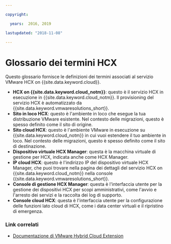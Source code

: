 ```yaml
---

copyright:

  years:  2016, 2019

lastupdated: "2018-11-08"

---
```


# Glossario dei termini HCX

Questo glossario fornisce le definizioni dei termini associati al servizio VMware HCX on {{site.data.keyword.cloud}}.

* **HCX on {{site.data.keyword.cloud_notm}}**: questo è il servizio HCX in esecuzione in {{site.data.keyword.cloud_notm}}. Il provisioning del servizio HCX è automatizzato da {{site.data.keyword.vmwaresolutions_short}}.
* **Sito in loco HCX**: questo è l'ambiente in loco che esegue la tua distribuzione VMware esistente. Nel contesto delle migrazioni, questo è spesso definito come il sito di origine.
* **Sito cloud HCX**: questo è l'ambiente VMware in esecuzione su {{site.data.keyword.cloud_notm}} in cui vuoi estendere il tuo ambiente in loco. Nel contesto delle migrazioni, questo è spesso definito come il sito di destinazione.
* **Dispositivo virtuale HCX Manager**: questa è la macchina virtuale di gestione per HCX, indicata anche come HCX Manager.
* **IP cloud HCX**: questo è l'indirizzo IP del dispositivo virtuale HCX Manager, che puoi trovare nella pagina dei dettagli del servizio HCX on {{site.data.keyword.cloud_notm}} nella console {{site.data.keyword.vmwaresolutions_short}}.
* **Console di gestione HCX Manager**: questa è l'interfaccia utente per la gestione dei dispositivi HCX per scopi amministrativi, come l'avvio e l'arresto dei servizi e la raccolta dei log di supporto.
* **Console cloud HCX**: questa è l'interfaccia utente per la configurazione delle funzioni lato cloud di HCX, come i data center virtuali e il ripristino di emergenza.

### Link correlati

* [Documentazione di VMware Hybrid Cloud Extension](https://cloud.vmware.com/vmware-hcx/resources)
